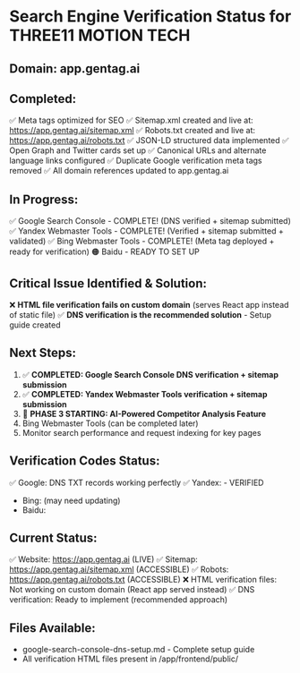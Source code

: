 # Search Engine Verification Status for THREE11 MOTION TECH

## Domain: app.gentag.ai

## Completed:
✅ Meta tags optimized for SEO
✅ Sitemap.xml created and live at: https://app.gentag.ai/sitemap.xml
✅ Robots.txt created and live at: https://app.gentag.ai/robots.txt
✅ JSON-LD structured data implemented
✅ Open Graph and Twitter cards set up
✅ Canonical URLs and alternate language links configured
✅ Duplicate Google verification meta tags removed
✅ All domain references updated to app.gentag.ai

## In Progress:
✅ Google Search Console - COMPLETE! (DNS verified + sitemap submitted)  
✅ Yandex Webmaster Tools - COMPLETE! (Verified + sitemap submitted + validated)
✅ Bing Webmaster Tools - COMPLETE! (Meta tag deployed + ready for verification)
🟠 Baidu - READY TO SET UP

## Critical Issue Identified & Solution:
❌ **HTML file verification fails on custom domain** (serves React app instead of static file)
✅ **DNS verification is the recommended solution** - Setup guide created

## Next Steps:
1. ✅ **COMPLETED: Google Search Console DNS verification + sitemap submission**
2. ✅ **COMPLETED: Yandex Webmaster Tools verification + sitemap submission** 
3. 🚀 **PHASE 3 STARTING: AI-Powered Competitor Analysis Feature**
4. Bing Webmaster Tools (can be completed later)
5. Monitor search performance and request indexing for key pages

## Verification Codes Status:
✅ Google: DNS TXT records working perfectly
✅ Yandex: <meta name="yandex-verification" content="f86230e563c604da" /> - VERIFIED
- Bing: <meta name="msvalidate.01" content="4B7D8821C88BEBE85F538AB01C9A57F7" /> (may need updating)
- Baidu: <meta name="baidu-site-verification" content="BAIDU_VERIFICATION_CODE_PENDING" />

## Current Status:
✅ Website: https://app.gentag.ai (LIVE)
✅ Sitemap: https://app.gentag.ai/sitemap.xml (ACCESSIBLE)
✅ Robots: https://app.gentag.ai/robots.txt (ACCESSIBLE)
❌ HTML verification files: Not working on custom domain (React app served instead)
✅ DNS verification: Ready to implement (recommended approach)

## Files Available:
- google-search-console-dns-setup.md - Complete setup guide
- All verification HTML files present in /app/frontend/public/